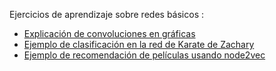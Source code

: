 
Ejercicios de aprendizaje sobre redes básicos :

+ [Explicación de convoluciones en gráficas](https://towardsdatascience.com/how-to-do-deep-learning-on-graphs-with-graph-convolutional-networks-62acf5b143d0)
+ [Ejemplo de clasificación en la red de Karate de Zachary](https://towardsdatascience.com/a-beginners-guide-to-graph-neural-networks-using-pytorch-geometric-part-1-d98dc93e7742)
+ [Ejemplo de recomendación de películas usando node2vec](https://keras.io/examples/graph/node2vec_movielens/)
